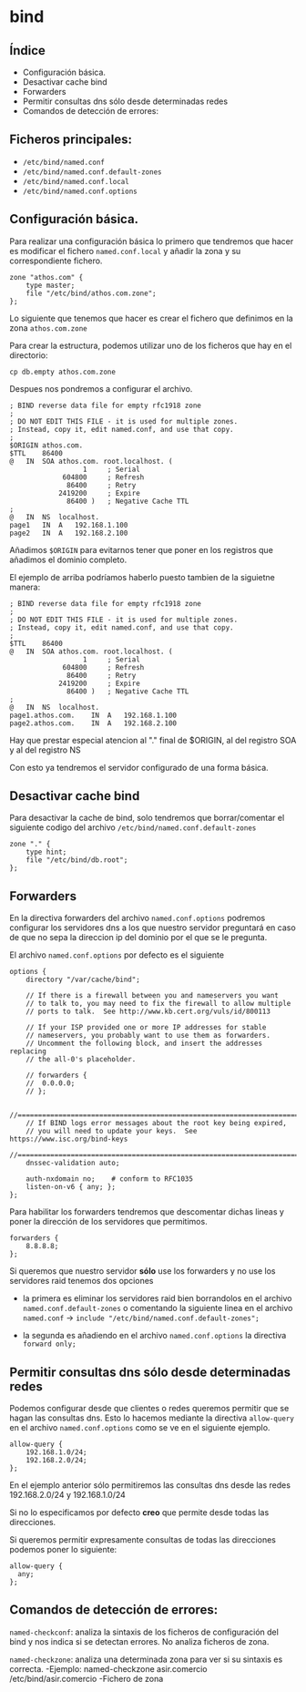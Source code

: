 # bind

## Índice
* Configuración básica.
* Desactivar cache bind
* Forwarders
* Permitir consultas dns sólo desde determinadas redes
* Comandos de detección de errores:

## Ficheros principales:

* `/etc/bind/named.conf`
* `/etc/bind/named.conf.default-zones`
* `/etc/bind/named.conf.local`
* `/etc/bind/named.conf.options`

## Configuración básica.

Para realizar una configuración básica lo primero que tendremos que hacer es modificar el fichero `named.conf.local` y añadir la zona y su correspondiente fichero.

```
zone "athos.com" {
	type master;
	file "/etc/bind/athos.com.zone";
};
```

Lo siguiente que tenemos que hacer es crear el fichero que definimos en la zona `athos.com.zone`

Para crear la estructura, podemos utilizar uno de los ficheros que hay en el directorio:

`cp db.empty athos.com.zone`

Despues nos pondremos a configurar el archivo.

```
; BIND reverse data file for empty rfc1918 zone
;
; DO NOT EDIT THIS FILE - it is used for multiple zones.
; Instead, copy it, edit named.conf, and use that copy.
;
$ORIGIN athos.com.
$TTL	86400
@	IN	SOA	athos.com. root.localhost. (
			      1		; Serial
			 604800		; Refresh
			  86400		; Retry
			2419200		; Expire
			  86400 )	; Negative Cache TTL
;
@	IN	NS	localhost.
page1	IN	A	192.168.1.100
page2	IN	A	192.168.2.100

```
Añadimos `$ORIGIN` para evitarnos tener que poner en los registros que añadimos el dominio completo.

El ejemplo de arriba podríamos haberlo puesto tambien de la siguietne manera:

```
; BIND reverse data file for empty rfc1918 zone
;
; DO NOT EDIT THIS FILE - it is used for multiple zones.
; Instead, copy it, edit named.conf, and use that copy.
;
$TTL	86400
@	IN	SOA	athos.com. root.localhost. (
			      1		; Serial
			 604800		; Refresh
			  86400		; Retry
			2419200		; Expire
			  86400 )	; Negative Cache TTL
;
@	IN	NS	localhost.
page1.athos.com.	IN	A	192.168.1.100
page2.athos.com.	IN	A	192.168.2.100

```

Hay que prestar especial atencion al "." final de $ORIGIN, al del registro SOA y al del registro NS

Con esto ya tendremos el servidor configurado de una forma básica.

## Desactivar cache bind

Para desactivar la cache de bind, solo tendremos que borrar/comentar el siguiente codigo del archivo `/etc/bind/named.conf.default-zones`

```
zone "." {
	type hint;
	file "/etc/bind/db.root";
};
```

## Forwarders

En la directiva forwarders del archivo `named.conf.options` podremos configurar los servidores dns a los que nuestro servidor preguntará en caso de que no sepa la direccion ip del dominio por el que se le pregunta.

El archivo `named.conf.options` por defecto es el siguiente

```
options {
	directory "/var/cache/bind";

	// If there is a firewall between you and nameservers you want
	// to talk to, you may need to fix the firewall to allow multiple
	// ports to talk.  See http://www.kb.cert.org/vuls/id/800113

	// If your ISP provided one or more IP addresses for stable
	// nameservers, you probably want to use them as forwarders.  
	// Uncomment the following block, and insert the addresses replacing
	// the all-0's placeholder.

	// forwarders {
	// 	0.0.0.0;
	// };

	//========================================================================
	// If BIND logs error messages about the root key being expired,
	// you will need to update your keys.  See https://www.isc.org/bind-keys
	//========================================================================
	dnssec-validation auto;

	auth-nxdomain no;    # conform to RFC1035
	listen-on-v6 { any; };
};

```

Para habilitar los forwarders tendremos que descomentar dichas lineas y poner la dirección de los servidores que permitimos.

```
forwarders {
 	8.8.8.8;
};

```

Si queremos que nuestro servidor **sólo** use los forwarders y no use los servidores raid tenemos dos opciones

* la primera es eliminar los servidores raid bien borrandolos en el archivo `named.conf.default-zones` o comentando la siguiente linea en el archivo `named.conf` -> `include "/etc/bind/named.conf.default-zones";`

* la segunda es añadiendo en el archivo `named.conf.options` la directiva `forward only;`

## Permitir consultas dns sólo desde determinadas redes

Podemos configurar desde que clientes o redes queremos permitir que se hagan las consultas dns. Esto lo hacemos mediante la directiva `allow-query` en el archivo `named.conf.options` como se ve en el siguiente ejemplo.

```
allow-query {
	192.168.1.0/24;
	192.168.2.0/24;
};
```

En el ejemplo anterior sólo permitiremos las consultas dns desde las redes 192.168.2.0/24 y 192.168.1.0/24

Si no lo especificamos por defecto **creo** que permite desde todas las direcciones.

Si queremos permitir expresamente consultas de todas las direcciones podemos poner lo siguiente:

```
allow-query {
  any;
};
```

## Comandos de detección de errores:
`named-checkconf`: analiza la sintaxis de los ficheros de configuración del bind y nos 	indica si se detectan errores. No analiza ficheros de zona.

`named-checkzone`: analiza una determinada zona para ver si su sintaxis es correcta.
	-Ejemplo: named-checkzone asir.comercio /etc/bind/asir.comercio
-Fichero de zona
